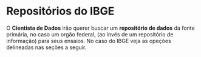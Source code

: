 # Repositórios do IBGE

O **Cientista de Dados** irão querer buscar um **repositório de dados** da fonte primária, no caso um orgão federal, (ao invés de um repositório de informação) para seus ensaios. No caso do IBGE veja as opeções delineadas nas seções a seguir.
